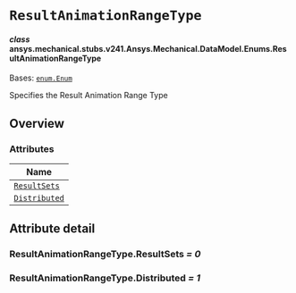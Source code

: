 # `ResultAnimationRangeType`



#### *class* ansys.mechanical.stubs.v241.Ansys.Mechanical.DataModel.Enums.ResultAnimationRangeType

Bases: [`enum.Enum`](https://docs.python.org/3/library/enum.html#enum.Enum)

Specifies the Result Animation Range Type

<!-- !! processed by numpydoc !! -->

<a id="overview"></a>

## Overview

### Attributes

| Name |
| ---------------------------------------------------------------------------------------------------------------------------------------- |
| [`ResultSets`](../../../../../v242/Ansys/Mechanical/DataModel/Enums/ResultAnimationRangeType.md#ResultAnimationRangeType.ResultSets) |
| [`Distributed`](../../../../../v242/Ansys/Mechanical/DataModel/Enums/ResultAnimationRangeType.md#ResultAnimationRangeType.Distributed) |

<a id="attribute-detail"></a>

## Attribute detail

<a id="ResultAnimationRangeType.ResultSets"></a>

### ResultAnimationRangeType.ResultSets *= 0*

<a id="ResultAnimationRangeType.Distributed"></a>

### ResultAnimationRangeType.Distributed *= 1*


